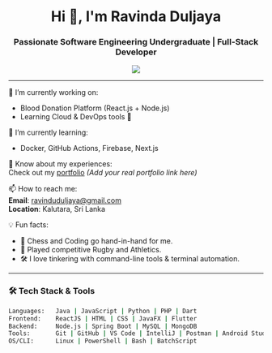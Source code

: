 <h1 align="center">Hi 👋, I'm Ravinda Duljaya</h1>
<h3 align="center">Passionate Software Engineering Undergraduate | Full-Stack Developer</h3>

<p align="center">
  <img src="https://readme-typing-svg.herokuapp.com/?lines=Software+Engineer+%7C+Full+Stack+Developer;React+%7C+Node+%7C+SpringBoot+%7C+Flutter;Always+learning+new+technologies!&center=true&width=500&height=45">
</p>

---

🔭 I’m currently working on:
- Blood Donation Platform (React.js + Node.js)
- Learning Cloud & DevOps tools 🚀

🌱 I’m currently learning:
- Docker, GitHub Actions, Firebase, Next.js

📄 Know about my experiences:  
Check out my [portfolio](#) *(Add your real portfolio link here)*

📫 How to reach me:  
**Email**: ravinduduljaya@gmail.com  
**Location**: Kalutara, Sri Lanka  

💡 Fun facts:
- 🧠 Chess and Coding go hand-in-hand for me.
- 🏉 Played competitive Rugby and Athletics.
- 🛠️ I love tinkering with command-line tools & terminal automation.

---

### 🛠️ Tech Stack & Tools

```bash
Languages:   Java | JavaScript | Python | PHP | Dart  
Frontend:    ReactJS | HTML | CSS | JavaFX | Flutter  
Backend:     Node.js | Spring Boot | MySQL | MongoDB  
Tools:       Git | GitHub | VS Code | IntelliJ | Postman | Android Studio  
OS/CLI:      Linux | PowerShell | Bash | BatchScript
